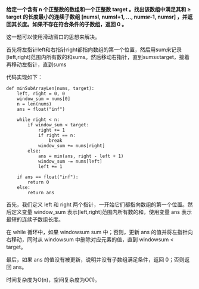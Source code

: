 **给定一个含有 n 个正整数的数组和一个正整数 target 。找出该数组中满足其和 ≥ target 的长度最小的连续子数组 [numsl, numsl+1, …, numsr-1, numsr] ，并返回其长度。如果不存在符合条件的子数组，返回 0 。**

这一题可以使用滑动窗口的思想来解决。

首先将左指针left和右指针right都指向数组的第一个位置，然后用sum来记录[left,right]范围内所有数的和sums。然后移动右指针，直到sums≥target，接着再移动左指针，直到sums

代码实现如下：

```
def minSubArrayLen(nums, target):
    left, right = 0, 0
    window_sum = nums[0]
    n = len(nums)
    ans = float("inf")

    while right < n:
        if window_sum < target:
            right += 1
            if right == n:
                break
            window_sum += nums[right]
        else:
            ans = min(ans, right - left + 1)
            window_sum -= nums[left]
            left += 1

    if ans == float("inf"):
        return 0
    else:
        return ans

```

首先，我们定义 left 和 right 两个指针，一开始它们都指向数组的第一个位置。然后定义变量 window_sum 表示[left,right]范围内所有数的和，使用变量 ans 表示最短的连续子数组长度。

在 while 循环中，如果 windowsum sum 中；否则，更新 ans 的值并将左指针向右移动，同时从 windowsum 中删除对应元素的值，直到 windowsum < target。

最后，如果 ans 的值没有被更新，说明并没有子数组满足条件，返回 0；否则返回 ans。

时间复杂度为O(n)，空间复杂度为O(1)。



